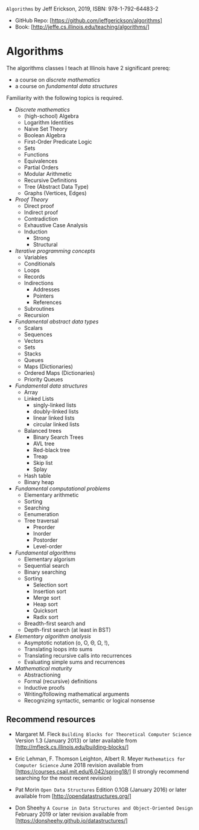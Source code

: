 `Algorithms` by Jeff Erickson, 2019, ISBN: 978-1-792-64483-2

* GitHub Repo: [https://github.com/jeffgerickson/algorithms]
* Book: [http://jeffe.cs.illinois.edu/teaching/algorithms/]


# Algorithms

The algorithms classes I teach at Illinois have 2 significant prereq:
- a course on *discrete mathematics*
- a course on *fundamental data structures*

Familiarity with the following topics is required.

* *Discrete mathematics*
  - (high-school) Algebra
  - Logarithm Identities
  - Naive Set Theory
  - Boolean Algebra
  - First-Order Predicate Logic
  - Sets
  - Functions
  - Equivalences
  - Partial Orders
  - Modular Arithmetic
  - Recursive Definitions
  - Tree (Abstract Data Type)
  - Graphs (Vertices, Edges)
* *Proof Theory*
  - Direct proof
  - Indirect proof
  - Contradiction
  - Exhaustive Case Analysis
  - Induction
    - Strong
    - Structural
* *Iterative programming concepts*
  - Variables
  - Conditionals
  - Loops
  - Records
  - Indirections
    - Addresses
    - Pointers
    - References
  - Subroutines
  - Recursion
* *Fundamental abstract data types*
  - Scalars
  - Sequences
  - Vectors
  - Sets
  - Stacks
  - Queues
  - Maps (Dictionaries)
  - Ordered Maps (Dictionaries)
  - Priority Queues
* *Fundamental data structures*
  - Array
  - Linked Lists
    - singly-linked lists
    - doubly-linked lists
    - linear linked lists
    - circular linked lists
  - Balanced trees 
    - Binary Search Trees
    - AVL tree
    - Red-black tree
    - Treap
    - Skip list
    - Splay
  - Hash table
  - Binary heap
* *Fundamental computational problems*
  - Elementary arithmetic
  - Sorting
  - Searching
  - Eenumeration
  - Tree traversal
    - Preorder
    - Inorder
    - Postorder
    - Level-order
* *Fundamental algorithms*
  - Elementary algorism
  - Sequential search
  - Binary searching
  - Sorting 
    - Selection sort
    - Insertion sort
    - Merge sort
    - Heap sort
    - Quicksort
    - Radix sort
  - Breadth-first search and
  - Depth-first search (at least in BST)
* *Elementary algorithm analysis*
  - Asymptotic notation (o, O, Θ, Ω, !),
  - Translating loops into sums 
  - Translating recursive calls into recurrences
  - Evaluating simple sums and recurrences
* *Mathematical maturity*
  - Abstractioning
  - Formal (recursive) definitions
  - Inductive proofs
  - Writing/following mathematical arguments
  - Recognizing syntactic, semantic or logical nonsense


## Recommend resources

* Margaret M. Fleck
  `Building Blocks for Theoretical Computer Science`
  Version 1.3 (January 2013) or later available from [http://mfleck.cs.illinois.edu/building-blocks/]

* Eric Lehman, F. Thomson Leighton, Albert R. Meyer
  `Mathematics for Computer Science`
  June 2018 revision available from 
  [https://courses.csail.mit.edu/6.042/spring18/]
  (I strongly recommend searching for the most recent revision)

* Pat Morin
  `Open Data Structures`
  Edition 0.1GB (January 2016) or later available from [http://opendatastructures.org/]

* Don Sheehy
  `A Course in Data Structures and Object-Oriented Design`
  February 2019 or later revision available from 
  [https://donsheehy.github.io/datastructures/]




